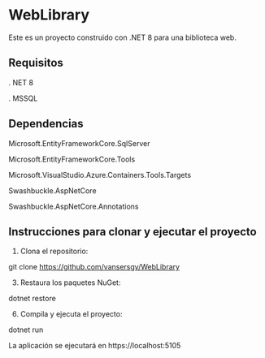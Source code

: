 # WebLibrary

Este es un proyecto construido con .NET 8 para una biblioteca web.

## Requisitos

. NET 8

. MSSQL

## Dependencias

Microsoft.EntityFrameworkCore.SqlServer

Microsoft.EntityFrameworkCore.Tools

Microsoft.VisualStudio.Azure.Containers.Tools.Targets

Swashbuckle.AspNetCore

Swashbuckle.AspNetCore.Annotations

## Instrucciones para clonar y ejecutar el proyecto


1. Clona el repositorio:
 
git clone https://github.com/vansersgv/WebLibrary

3. Restaura los paquetes NuGet:
   
dotnet restore

6. Compila y ejecuta el proyecto:

dotnet run

La aplicación se ejecutará en https://localhost:5105
